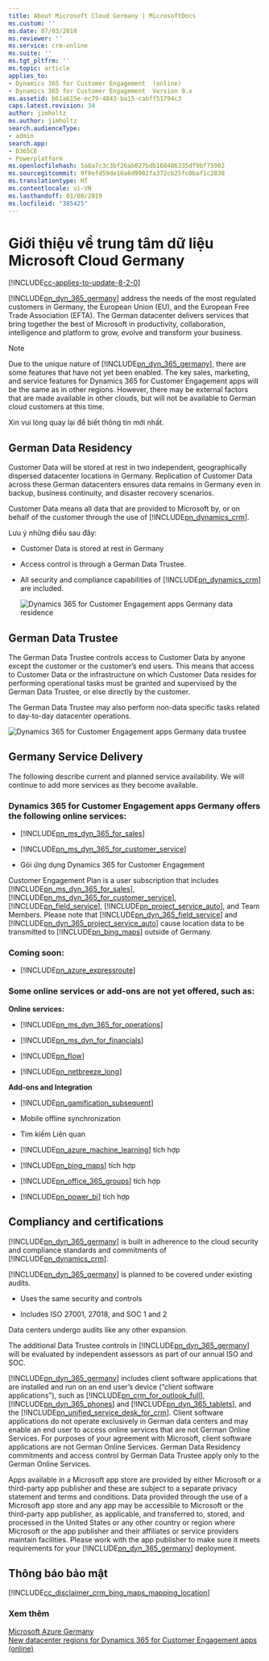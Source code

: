 ```yaml
---
title: About Microsoft Cloud Germany | MicrosoftDocs
ms.custom: ''
ms.date: 07/03/2018
ms.reviewer: ''
ms.service: crm-online
ms.suite: ''
ms.tgt_pltfrm: ''
ms.topic: article
applies_to:
- Dynamics 365 for Customer Engagement  (online)
- Dynamics 365 for Customer Engagement  Version 9.x
ms.assetid: b61a615e-ec79-4843-ba15-cabff51794c3
caps.latest.revision: 34
author: jimholtz
ms.author: jimholtz
search.audienceType:
- admin
search.app:
- D365CE
- Powerplatform
ms.openlocfilehash: 5a8a7c3c3bf26ab027bdb168486335df9bf75902
ms.sourcegitcommit: 9f0efd59de16a6d9902fa372cb25fc0baf1c2838
ms.translationtype: HT
ms.contentlocale: vi-VN
ms.lasthandoff: 01/08/2019
ms.locfileid: "385425"
---
```

# <a name="about-the-microsoft-cloud-germany-datacenter"></a>Giới thiệu về trung tâm dữ liệu Microsoft Cloud Germany

[!INCLUDE[cc-applies-to-update-8-2-0](../../includes/cc_applies_to_update_8_2_0.md)]

[!INCLUDE[pn_dyn_365_germany](../../includes/pn-dyn-365-germany.md)] address the needs of the most regulated customers in Germany, the European Union (EU), and the European Free Trade Association (EFTA). The German datacenter delivers services that bring together the best of Microsoft in productivity, collaboration, intelligence and platform to grow, evolve and transform your business.  
  
> [!NOTE]
>  Due to the unique nature of [!INCLUDE[pn_dyn_365_germany](../../includes/pn-dyn-365-germany.md)], there are some features that have not yet been enabled. The key sales, marketing, and service features for Dynamics 365 for Customer Engagement apps will be the same as in other regions. However, there may be external factors that are made available in other clouds, but will not be available to German cloud customers at this time.  
> 
>  Xin vui lòng quay lại để biết thông tin mới nhất.  
  
<a name="BKMK_DataResidency"></a>   
## <a name="german-data-residency"></a>German Data Residency  
 Customer Data will be stored at rest in two independent, geographically dispersed datacenter locations in Germany. Replication of  Customer Data across these German datacenters ensures data remains in Germany even in backup, business continuity, and disaster recovery scenarios.  
  
 Customer Data means all data that are provided to Microsoft by, or on behalf of the customer through the use of [!INCLUDE[pn_dynamics_crm](../../includes/pn-dynamics-crm.md)].  
  
 Lưu ý những điều sau đây:  
  
- Customer Data is stored at rest in Germany  
  
- Access control is through  a German Data Trustee.  
  
- All security and compliance capabilities of [!INCLUDE[pn_dynamics_crm](../../includes/pn-dynamics-crm.md)] are included.  
  
  ![Dynamics 365 for Customer Engagement apps Germany data residence](../../admin/media/germany-data-residence.png "Dynamics 365 for Customer Engagement apps Germany data residence")  
  <a name="BKMK_DataTrustee"></a>   

## <a name="german-data-trustee"></a>German Data Trustee  
 The German Data Trustee controls access to Customer Data by anyone except the customer or the customer’s end users. This means that access to Customer Data or the infrastructure on which Customer Data resides for performing operational tasks must be granted and supervised by the German Data Trustee, or else directly by the customer.  
  
 The German Data Trustee may also perform non-data specific tasks related to day-to-day datacenter operations.  
  
 ![Dynamics 365 for Customer Engagement apps Germany data trustee](../../admin/media/germany-data-trustee.png "Dynamics 365 for Customer Engagement apps Germany data trustee")  
  
<a name="BKMK_ServiceDelivery"></a>   
## <a name="germany-service-delivery"></a>Germany Service Delivery  
 The following describe current and planned service availability. We will continue to add more services as they become available.  
  
### <a name="dynamics-365-for-customer-engagement-apps-germany-offers-the-following-online-services"></a>Dynamics 365 for Customer Engagement apps Germany offers the following online services:  
  
- [!INCLUDE[pn_ms_dyn_365_for_sales](../../includes/pn-ms-dyn-365-for-sales.md)]  
  
- [!INCLUDE[pn_ms_dyn_365_for_customer_service](../../includes/pn-ms-dyn-365-for-customer-service.md)]  
  
- Gói ứng dụng Dynamics 365 for Customer Engagement
  
Customer Engagement Plan is a user subscription that includes [!INCLUDE[pn_ms_dyn_365_for_sales](../../includes/pn-ms-dyn-365-for-sales.md)], [!INCLUDE[pn_ms_dyn_365_for_customer_service](../../includes/pn-ms-dyn-365-for-customer-service.md)], [!INCLUDE[pn_field_service](../../includes/pn-field-service.md)], [!INCLUDE[pn_project_service_auto](../../includes/pn-project-service-auto.md)], and Team Members. Please note that [!INCLUDE[pn_dyn_365_field_service](../../includes/pn-dyn-365-field-service.md)] and [!INCLUDE[pn_dyn_365_project_service_auto](../../includes/pn-dyn-365-project-service-auto.md)] cause location data to be transmitted to [!INCLUDE[pn_bing_maps](../../includes/pn-bing-maps.md)] outside of Germany.  
  
### <a name="coming-soon"></a>Coming soon:  
  
- [!INCLUDE[pn_azure_expressroute](../../includes/pn-azure-expressroute.md)]  
  
### <a name="some-online-services-or-add-ons-are-not-yet-offered-such-as"></a>Some online services or add-ons are not yet offered, such as:  
 **Online services:**  
  
- [!INCLUDE[pn_ms_dyn_365_for_operations](../../includes/pn-ms-dyn-365-for-operations.md)]  
  
- [!INCLUDE[pn_ms_dyn_for_financials](../../includes/pn-ms-dyn-for-financials.md)]  
  
- [!INCLUDE[pn_flow](../../includes/pn-flow.md)]  
  
- [!INCLUDE[pn_netbreeze_long](../../includes/pn-social-engagement-long.md)]  
  
**Add-ons and Integration**  
  
- [!INCLUDE[pn_gamification_subsequent](../../includes/pn-gamification-subsequent.md)]  
  
- Mobile offline synchronization  
  
- Tìm kiếm Liên quan  
  
- [!INCLUDE[pn_azure_machine_learning](../../includes/pn-azure-machine-learning.md)] tích hợp  
  
- [!INCLUDE[pn_bing_maps](../../includes/pn-bing-maps.md)] tích hợp  

- [!INCLUDE[pn_office_365_groups](../../includes/pn-office-365-groups.md)] tích hợp  
  
- [!INCLUDE[pn_power_bi](../../includes/pn-power-bi.md)] tích hợp  
  
<a name="BKMK_CompliancyCerts"></a>   
## <a name="compliancy-and-certifications"></a>Compliancy and certifications  
 [!INCLUDE[pn_dyn_365_germany](../../includes/pn-dyn-365-germany.md)] is built in adherence to the cloud security and compliance standards and commitments of [!INCLUDE[pn_dynamics_crm](../../includes/pn-dynamics-crm.md)].  
  
 [!INCLUDE[pn_dyn_365_germany](../../includes/pn-dyn-365-germany.md)] is planned to be covered under existing audits.  
  
-   Uses the same security and controls  
  
-   Includes ISO 27001, 27018, and SOC 1 and 2  
  
Data centers undergo audits like any other expansion.  
  
 The additional Data Trustee controls in [!INCLUDE[pn_dyn_365_germany](../../includes/pn-dyn-365-germany.md)] will be evaluated by independent assessors as part of our annual ISO and SOC.  
  
 [!INCLUDE[pn_dyn_365_germany](../../includes/pn-dyn-365-germany.md)] includes client software applications that are installed and run on an end user’s device (“client software applications”), such as [!INCLUDE[pn_crm_for_outlook_full](../../includes/pn-crm-for-outlook-full.md)], [!INCLUDE[pn_dyn_365_phones](../../includes/pn-dyn-365-phones.md)] and [!INCLUDE[pn_dyn_365_tablets](../../includes/pn-dyn-365-tablets.md)], and the [!INCLUDE[pn_unified_service_desk_for_crm](../../includes/pn-unified-service-desk-for-crm.md)]. Client software applications do not operate exclusively in German data centers and may enable an end user to access online services that are not German Online Services. For purposes of your agreement with Microsoft, client software applications are not German Online Services. German Data Residency commitments and access control by German Data Trustee apply only to the German Online Services.  
  
 Apps available in a Microsoft app store are provided by either Microsoft or a third-party app publisher and these are subject to a separate privacy statement and terms and conditions. Data provided through the use of a Microsoft app store and any app may be accessible to Microsoft or the third-party app publisher, as applicable, and transferred to, stored, and processed in the United States or any other country or region where Microsoft or the app publisher and their affiliates or service providers maintain facilities. Please work with the app publisher to make sure it meets requirements for your [!INCLUDE[pn_dyn_365_germany](../../includes/pn-dyn-365-germany.md)] deployment.  
  
<a name="BKMK_Privacy"></a>   
## <a name="privacy-notice"></a>Thông báo bảo mật  
[!INCLUDE[cc_disclaimer_crm_bing_maps_mapping_location](../../includes/cc-disclaimer-crm-bing-maps-mapping-location.md)]
  
### <a name="see-also"></a>Xem thêm  
 [Microsoft Azure Germany](https://azure.microsoft.com/overview/clouds/germany/)   
 [New datacenter regions for Dynamics 365 for Customer Engagement apps (online)](new-datacenter-regions.md)
